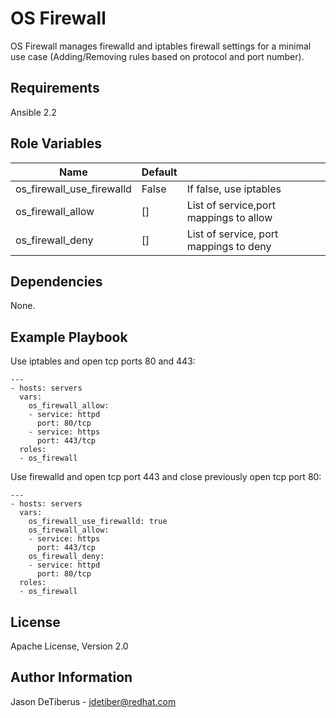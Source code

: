 OS Firewall
===========

OS Firewall manages firewalld and iptables firewall settings for a minimal use
case (Adding/Removing rules based on protocol and port number).

Requirements
------------

Ansible 2.2

Role Variables
--------------

| Name                      | Default |                                        |
|---------------------------|---------|----------------------------------------|
| os_firewall_use_firewalld | False   | If false, use iptables                 |
| os_firewall_allow         | []      | List of service,port mappings to allow |
| os_firewall_deny          | []      | List of service, port mappings to deny |

Dependencies
------------

None.

Example Playbook
----------------

Use iptables and open tcp ports 80 and 443:
```
---
- hosts: servers
  vars:
    os_firewall_allow:
    - service: httpd
      port: 80/tcp
    - service: https
      port: 443/tcp
  roles:
  - os_firewall
```

Use firewalld and open tcp port 443 and close previously open tcp port 80:
```
---
- hosts: servers
  vars:
    os_firewall_use_firewalld: true
    os_firewall_allow:
    - service: https
      port: 443/tcp
    os_firewall_deny:
    - service: httpd
      port: 80/tcp
  roles:
  - os_firewall
```

License
-------

Apache License, Version 2.0

Author Information
------------------
Jason DeTiberus - jdetiber@redhat.com
